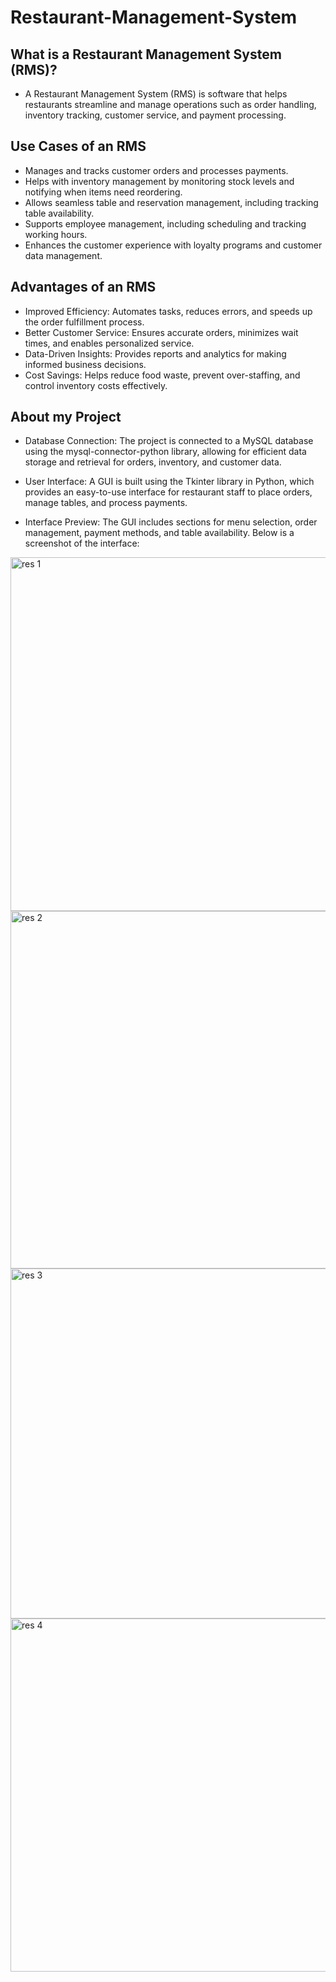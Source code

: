 # Restaurant-Management-System
## What is a Restaurant Management System (RMS)?
- A Restaurant Management System (RMS) is software that helps restaurants streamline and manage operations such as order handling, inventory tracking, customer service, and payment processing.

## Use Cases of an RMS
- Manages and tracks customer orders and processes payments.
- Helps with inventory management by monitoring stock levels and notifying when items need reordering.
- Allows seamless table and reservation management, including tracking table availability.
- Supports employee management, including scheduling and tracking working hours.
- Enhances the customer experience with loyalty programs and customer data management.

## Advantages of an RMS
- Improved Efficiency: Automates tasks, reduces errors, and speeds up the order fulfillment process.
- Better Customer Service: Ensures accurate orders, minimizes wait times, and enables personalized service.
- Data-Driven Insights: Provides reports and analytics for making informed business decisions.
- Cost Savings: Helps reduce food waste, prevent over-staffing, and control inventory costs effectively.

## About my Project

- Database Connection: The project is connected to a MySQL database using the mysql-connector-python library, allowing for efficient data storage and retrieval for orders, inventory, and customer data.

- User Interface: A GUI is built using the Tkinter library in Python, which provides an easy-to-use interface for restaurant staff to place orders, manage tables, and process payments.
  
- Interface Preview: The GUI includes sections for menu selection, order management, payment methods, and table availability. Below is a screenshot of the interface:

<img width="566" alt="res 1 " src="https://github.com/user-attachments/assets/844fe662-13d5-406c-93de-baae2765e755">

<img width="572" alt="res 2" src="https://github.com/user-attachments/assets/a2544809-a38c-4183-ab44-1908dae01585">

<img width="560" alt="res 3" src="https://github.com/user-attachments/assets/29370565-bfb5-4349-8f1b-8a0f8c4deb4d">

<img width="565" alt="res 4" src="https://github.com/user-attachments/assets/df3f9f09-a29b-42a3-8ac5-84c744804ed8">





